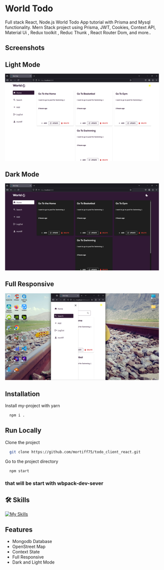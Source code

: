 # World Todo

Full stack React, Node.js World Todo App tutorial with Prisma and Mysql functionality. Mern Stack project using Prisma, JWT, Cookies, Context API, Material Ui , Redux toolkit , Reduc Thunk , React Router Dom, and more..

## Screenshots

## Light Mode

![App Screenshot](<https://raw.githubusercontent.com/mortiff75/todo_client_react/refs/heads/main/Screenshot%20(213).png>)

## Dark Mode

![App Screenshot](<https://github.com/mortiff75/todo_client_react/blob/main/Screenshot%20(214).png?raw=true>)

## Full Responsive

![App Screenshot](<https://github.com/mortiff75/todo_client_react/blob/main/Screenshot%20(216).png?raw=true>)

## Installation

Install my-project with yarn

```bash
  npm i .
```

## Run Locally

Clone the project

```bash
  git clone https://github.com/mortiff75/todo_client_react.git
```

Go to the project directory

```bash
  npm start
```

### that will be start with wbpack-dev-sever

## 🛠 Skills

[![My Skills](https://skillicons.dev/icons?i=js,html,css,react,redux,prisma,mysql,nodejs,npm,materialui,express&)](https://skillicons.dev)

## Features

- Mongodb Database
- OpenStreet Map
- Context State
- Full Responsive
- Dark and Light Mode
